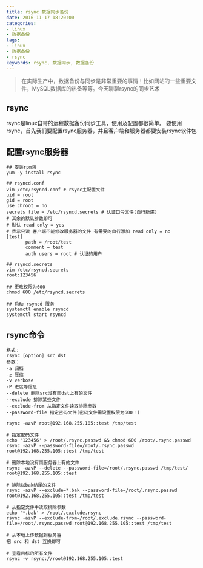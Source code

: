 ```yaml
---
title: rsync 数据同步备份
date: 2016-11-17 18:20:00
categories:
- linux
- 数据备份
tags:
- linux
- 数据备份
- rsync
keywords: rsync, 数据同步, 数据备份
---
```

> 在实际生产中，数据备份与同步是非常重要的事情！比如网站的一些重要文件，MySQL数据库的热备等等。今天聊聊rsync的同步艺术

<!-- more -->

## rsync
> 
rsync是linux自带的远程数据备份同步工具，使用及配置都很简单。
要使用rsync，首先我们要配置rsync服务器，并且客户端和服务器都要安装rsync软件包

## 配置rsync服务器
<pre><code class="language-bash line-numbers">## 安装rpm包
yum -y install rsync

## rsyncd.conf
vim /etc/rsyncd.conf # rsync主配置文件
uid = root
gid = root
use chroot = no
secrets file = /etc/rsyncd.secrets # 认证口令文件(自行新建)
# 其余的默认参数即可
# 默认 read only = yes 
# 表示只读 客户端不能修改服务器的文件 有需要的自行添加 read only = no
[test]
       path = /root/test
       comment = test
       auth users = root # 认证的用户

## rsyncd.secrets
vim /etc/rsyncd.secrets
root:123456

## 更改权限为600
chmod 600 /etc/rsyncd.secrets

## 启动 rsyncd 服务
systemctl enable rsyncd
systemctl start rsyncd
</code></pre>

## rsync命令
<pre><code class="language-bash line-numbers">格式：
rsync [option] src dst
参数：
-a 归档
-z 压缩
-v verbose
-P 进度等信息
--delete 删除src没有而dst上有的文件
--exclude 排除某些文件
--exclude-from 从指定文件读取排除参数
--password-file 指定密码文件(密码文件需设置权限为600！)

rsync -azvP root@192.168.255.105::test /tmp/test

# 指定密码文件
echo '123456' > /root/.rsync.passwd && chmod 600 /root/.rsync.passwd
rsync -azvP --password-file=/root/.rsync.passwd root@192.168.255.105::test /tmp/test

# 删除本地没有而服务器上有的文件
rsync -azvP --delete --password-file=/root/.rsync.passwd /tmp/test/ root@192.168.255.105::test

# 排除以bak结尾的文件
rsync -azvP --exclude=*.bak --password-file=/root/.rsync.passwd root@192.168.255.105::test /tmp/test

# 从指定文件中读取排除参数
echo '*.bak' > /root/.exclude.rsync
rsync -azvP --exclude-from=/root/.exclude.rsync --password-file=/root/.rsync.passwd root@192.168.255.105::test /tmp/test

# 从本地上传数据到服务器
把 src 和 dst 互换即可

# 查看目标的所有文件
rsync -v rsync://root@192.168.255.105::test
</code></pre>
